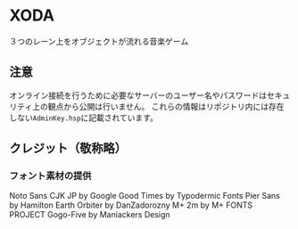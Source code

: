 # XODA
３つのレーン上をオブジェクトが流れる音楽ゲーム

## 注意
オンライン接続を行うために必要なサーバーのユーザー名やパスワードはセキュリティ上の観点から公開は行いません。
これらの情報はリポジトリ内には存在しない`AdminKey.hsp`に記載されています。

## クレジット（敬称略）
### フォント素材の提供
Noto Sans CJK JP by Google
Good Times by Typodermic Fonts
Pier Sans by Hamilton
Earth Orbiter by DanZadorozny
M+ 2m by M+ FONTS PROJECT
Gogo-Five by Maniackers Design

